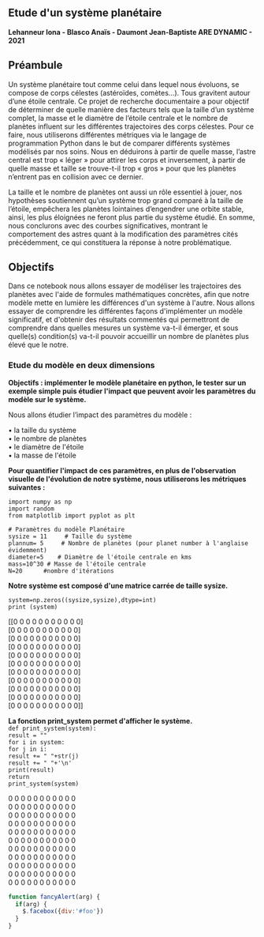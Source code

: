 ## Etude d'un système planétaire
**Lehanneur Iona - Blasco Anaïs - Daumont Jean-Baptiste ARE DYNAMIC - 2021**


## Préambule

Un système planétaire tout comme celui dans lequel nous évoluons, se compose de corps célestes (astéroïdes, comètes…). Tous gravitent autour d’une étoile centrale. Ce projet de recherche documentaire a pour objectif de déterminer de quelle manière des facteurs tels que la taille d’un système complet, la masse et le diamètre de l’étoile centrale et le nombre de planètes influent sur les différentes trajectoires des corps célestes. Pour ce faire, nous utiliserons différentes métriques via le langage de programmation Python dans le but de comparer différents systèmes modélisés par nos soins. Nous en déduirons à partir de quelle masse, l’astre central est trop « léger » pour attirer les corps et inversement, à partir de quelle masse et taille se trouve-t-il trop « gros » pour que les planètes n’entrent pas en collision avec ce dernier.

 La taille et le nombre de planètes ont aussi un rôle essentiel à jouer, nos hypothèses soutiennent qu’un système trop grand comparé à la taille de l’étoile, empêchera les planètes lointaines d’engendrer une orbite stable, ainsi, les plus éloignées ne feront plus partie du système étudié. En somme, nous conclurons avec des courbes significatives, montrant le comportement des astres quant à la modification des paramètres cités précédemment, ce qui constituera la réponse à notre problématique.

## Objectifs


Dans ce notebook nous allons essayer de modéliser les trajectoires des planètes avec l'aide de formules mathématiques concrètes, afin que notre modèle mette en lumière les différences d'un système à l'autre. Nous allons essayer de comprendre les différentes façons d'implémenter un modèle significatif, et d'obtenir des résultats commentés qui permettront de comprendre dans quelles mesures un système va-t-il émerger, et sous quelle(s) condition(s) va-t-il pouvoir accueillir un nombre de planètes plus élevé que le notre.


### Etude du modèle en deux dimensions


**Objectifs : implémenter le modèle planétaire en python, le tester sur un exemple simple puis étudier l'impact que peuvent avoir les paramètres du modèle sur le système.**

Nous allons étudier l’impact des paramètres du modèle :

 • la taille du système                                                                                                                                                      
 • le nombre de planètes                                                                                                                                                         
 • le diamètre de l'étoile                                                                                                                                                       
 • la masse de l'étoile                                                                                                                                                         

**Pour quantifier l'impact de ces paramètres, en plus de l'observation visuelle de l'évolution de notre système, nous utiliserons les métriques suivantes :**

`import numpy as np`                                                                                                                                                             
`import random`                                                                                                                                                                 
`from matplotlib import pyplot as plt`

`# Paramètres du modèle Planétaire`                                                                                                                                             
`sysize = 11     # Taille du système`                                                                                                                                           
`plannum= 5     # Nombre de planètes (pour planet number à l'anglaise évidemment)`                                                                                               
`diameter=5    # Diamètre de l'étoile centrale en kms`                                                                                                                           
`mass=10^30 # Masse de l'étoile centrale`                                                                                                                                       
`N=20      #nombre d'itérations`

**Notre système est composé d'une matrice carrée de taille sysize.**

`system=np.zeros((sysize,sysize),dtype=int)`                                                                                                                                     
`print (system)`

[[0 0 0 0 0 0 0 0 0 0 0]                                                                                                                                                         
  [0 0 0 0 0 0 0 0 0 0 0]                                                                                                                                                       
  [0 0 0 0 0 0 0 0 0 0 0]                                                                                                                                                       
  [0 0 0 0 0 0 0 0 0 0 0]                                                                                                                                                       
  [0 0 0 0 0 0 0 0 0 0 0]                                                                                                                                                       
  [0 0 0 0 0 0 0 0 0 0 0]                                                                                                                                                       
  [0 0 0 0 0 0 0 0 0 0 0]                                                                                                                                                       
  [0 0 0 0 0 0 0 0 0 0 0]                                                                                                                                                       
  [0 0 0 0 0 0 0 0 0 0 0]                                                                                                                                                       
  [0 0 0 0 0 0 0 0 0 0 0]                                                                                                                                                       
  [0 0 0 0 0 0 0 0 0 0 0]]                                                                                                                                                      

**La fonction print_system permet d'afficher le système.**                                                                                                                   
`def print_system(system):`                                                                                                                                                     
    `result = ""`                                                                                                                                                      
`for i in system:`                                                                                                                                                      
`for j in i:`                                                                                                                                                      
`result += " "+str(j)`                                                                                                                                               
`result += " "+'\n'`                                                                                                                                                    
`print(result)`                                                                                                                                                      
`return`                                                                                                                                                          
    `print_system(system)`

0 0 0 0 0 0 0 0 0 0 0     
 0 0 0 0 0 0 0 0 0 0 0     
 0 0 0 0 0 0 0 0 0 0 0     
 0 0 0 0 0 0 0 0 0 0 0     
 0 0 0 0 0 0 0 0 0 0 0     
 0 0 0 0 0 0 0 0 0 0 0     
 0 0 0 0 0 0 0 0 0 0 0     
 0 0 0 0 0 0 0 0 0 0 0     
 0 0 0 0 0 0 0 0 0 0 0     
 0 0 0 0 0 0 0 0 0 0 0     
 0 0 0 0 0 0 0 0 0 0 0    
```javascript
function fancyAlert(arg) {
  if(arg) {
    $.facebox({div:'#foo'})
  }
}
```
